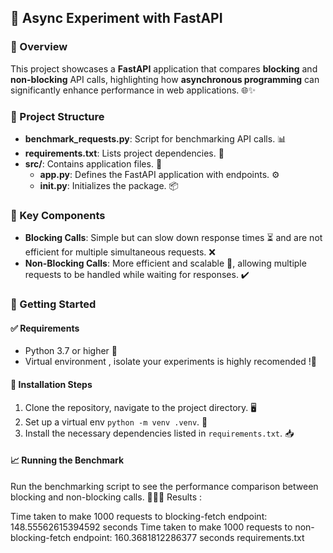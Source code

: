 ## 🚀 Async Experiment with FastAPI

### 🌟 Overview

This project showcases a **FastAPI** application that compares **blocking** and **non-blocking** API calls, highlighting how **asynchronous programming** can significantly enhance performance in web applications. 🌐✨

### 📂 Project Structure

- **benchmark_requests.py**: Script for benchmarking API calls. 📊
- **requirements.txt**: Lists project dependencies. 📜
- **src/**: Contains application files. 📁
  - **app.py**: Defines the FastAPI application with endpoints. ⚙️
  - **__init__.py**: Initializes the package. 📦

### 🔑 Key Components

- **Blocking Calls**: Simple but can slow down response times ⏳ and are not efficient for multiple simultaneous requests. ❌
- **Non-Blocking Calls**: More efficient and scalable 🚀, allowing multiple requests to be handled while waiting for responses. ✔️

### 🚀 Getting Started

#### ✅ Requirements

- Python 3.7 or higher 🐍
- Virtual environment , isolate your experiments is highly recomended !🌿

#### 🔧 Installation Steps

1. Clone the repository, navigate to the project directory. 🖥️
2. Set up a virtual env `python -m venv .venv`. 🌱
3. Install the necessary dependencies listed in `requirements.txt`. 📥

#### 📈 Running the Benchmark

Run the benchmarking script to see the performance comparison between blocking and non-blocking calls. 🏃‍♂️💨
Results : 

Time taken to make 1000 requests to blocking-fetch endpoint: 148.55562615394592 seconds
Time taken to make 1000 requests to non-blocking-fetch endpoint: 160.3681812286377 seconds requirements.txt 